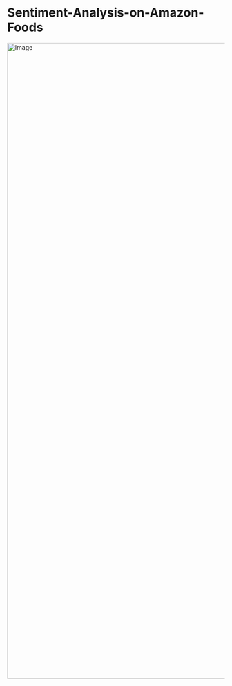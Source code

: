 # Sentiment-Analysis-on-Amazon-Foods

<img width="1470" alt="Image" src="https://github.com/user-attachments/assets/37e69444-7978-4e30-a993-ee6e08771855" />



